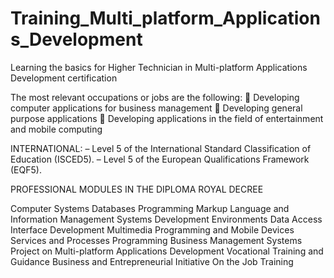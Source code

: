 # Training_Multi_platform_Applications_Development
 Learning the basics for  Higher Technician in Multi-platform Applications Development certification
 


The most relevant occupations or jobs are the following:
 Developing computer applications for business management
 Developing general purpose applications
 Developing applications in the field of entertainment and mobile computing


INTERNATIONAL:
– Level 5 of the International Standard Classification of Education (ISCED5).
– Level 5 of the European Qualifications Framework (EQF5).


PROFESSIONAL MODULES IN THE DIPLOMA ROYAL DECREE 

Computer Systems
Databases 
Programming
Markup Language and Information Management Systems 
Development Environments
Data Access 
Interface Development 
Multimedia Programming and Mobile Devices 
Services and Processes Programming 
Business Management Systems 
Project on Multi-platform Applications Development 
Vocational Training and Guidance 
Business and Entrepreneurial Initiative 
On the Job Training 
